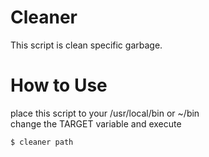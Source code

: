 # Cleaner
This script is clean specific garbage.

# How to Use
place this script to your /usr/local/bin or ~/bin  
change the TARGET variable and execute
```
$ cleaner path
```
